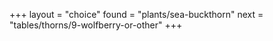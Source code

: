 +++
layout = "choice"
found = "plants/sea-buckthorn"
next = "tables/thorns/9-wolfberry-or-other"
+++
